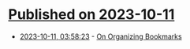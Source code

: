# [Published on 2023-10-11](index.md)

* [2023-10-11, 03:58:23](https://lobste.rs/s/n61ndb/on_organizing_bookmarks) - [On Organizing Bookmarks](https://joshleeb.com/posts/organizing-bookmarks.html)
